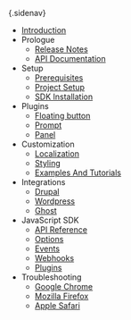 {.sidenav}
- [Introduction](/docs/introduction)
- Prologue
    - [Release Notes](/docs/release-notes)
    - [API Documentation](https://notimatica.api-docs.io/1.0)
- Setup
    - [Prerequisites](/docs/prerequisites)
    - [Project Setup](/docs/project-setup)
    - [SDK Installation](/docs/sdk-installation)
- Plugins
    - [Floating button](/docs/floating-button)
    - [Prompt](/docs/prompt)
    - [Panel](/docs/panel)
- Customization
    - [Localization](/docs/localization)
    - [Styling](/docs/styling)
    - [Examples And Tutorials](/docs/examples)
- Integrations
    - [Drupal](/docs/dupal)
    - [Wordpress](/docs/wordpress)
    - [Ghost](/docs/ghost)
- JavaScript SDK
    - [API Reference](/docs/sdk-api)
    - [Options](/docs/sdk-options)
    - [Events](/docs/sdk-events)
    - [Webhooks](/docs/sdk-webhooks)
    - [Plugins](/docs/sdk-plugins)
- Troubleshooting
    - [Google Chrome](/docs/trouble-chrome)
    - [Mozilla Firefox](/docs/trouble-firefox)
    - [Apple Safari](/docs/trouble-safari)
